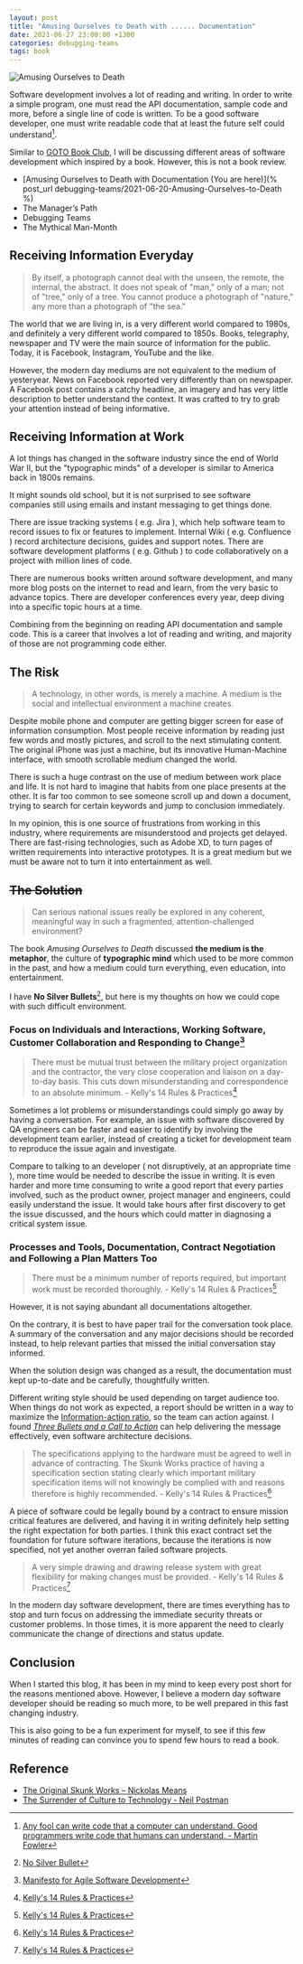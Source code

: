 ```yaml
---
layout: post
title: "Amusing Ourselves to Death with ...... Documentation"
date: 2021-06-27 23:00:00 +1300
categories: debugging-teams
tags: book
---
```


![Amusing Ourselves to Death](/assets/book/amusing-ourselves-to-death.jpg)

Software development involves a lot of reading and writing. In order to write a simple program, one must read the API documentation, sample code and more, before a single line of code is written. To be a good software developer, one must write readable code that at least the future self could understand[^1].

Similar to [GOTO Book Club](https://www.youtube.com/playlist?list=PLEx5khR4g7PJbSLmADahf0LOpTLifiCra), I will be discussing different areas of software development which inspired by a book. However, this is not a book review.

- [Amusing Ourselves to Death with Documentation (You are here)](% post_url debugging-teams/2021-06-20-Amusing-Ourselves-to-Death %)
- The Manager’s Path
- Debugging Teams
- The Mythical Man-Month

## Receiving Information Everyday

> By itself, a photograph cannot deal with the unseen, the remote, the internal, the abstract. It does not speak of "man," only of a man; not of "tree," only of a tree. You cannot produce a photograph of "nature," any more than a photograph of "the sea."

The world that we are living in, is a very different world compared to 1980s, and definitely a very different world compared to 1850s. Books, telegraphy, newspaper and TV were the main source of information for the public. Today, it is Facebook, Instagram, YouTube and the like.

However, the modern day mediums are not equivalent to the medium of yesteryear. News on Facebook reported very differently than on newspaper. A Facebook post contains a catchy headline, an imagery and has very little description to better understand the context. It was crafted to try to grab your attention instead of being informative.

## Receiving Information at Work

A lot things has changed in the software industry since the end of World War II, but the "typographic minds" of a developer is similar to America back in 1800s remains.

It might sounds old school, but it is not surprised to see software companies still using emails and instant messaging to get things done.

There are issue tracking systems ( e.g. Jira ), which help software team to record issues to fix or features to implement. Internal Wiki ( e.g. Confluence ) record architecture decisions, guides and support notes. There are software development platforms ( e.g. Github ) to code collaboratively on a project with million lines of code.

There are numerous books written around software development, and many more blog posts on the internet to read and learn, from the very basic to advance topics. There are developer conferences every year, deep diving into a specific topic hours at a time.

Combining from the beginning on reading API documentation and sample code. This is a career that involves a lot of reading and writing, and majority of those are not programming code either.

## The Risk

> A technology, in other words, is merely a machine. A medium is the social and intellectual environment a machine creates.

Despite mobile phone and computer are getting bigger screen for ease of information consumption. Most people receive information by reading just few words and mostly pictures, and scroll to the next stimulating content. The original iPhone was just a machine, but its innovative Human-Machine interface, with smooth scrollable medium changed the world.

There is such a huge contrast on the use of medium between work place and life. It is not hard to imagine that habits from one place presents at the other. It is far too common to see someone scroll up and down a document, trying to search for certain keywords and jump to conclusion immediately.

In my opinion, this is one source of frustrations from working in this industry, where requirements are misunderstood and projects get delayed. There are fast-rising technologies, such as Adobe XD, to turn pages of written requirements into interactive prototypes. It is a great medium but we must be aware not to turn it into entertainment as well.

## ~~The Solution~~

> Can serious national issues really be explored in any coherent, meaningful way in such a fragmented, attention-challenged environment?

The book *Amusing Ourselves to Death* discussed **the medium is the metaphor**, the culture of **typographic mind** which used to be more common in the past, and how a medium could turn everything, even education, into entertainment.

I have **No Silver Bullets**[^2], but here is my thoughts on how we could cope with such difficult environment.

### Focus on **Individuals and Interactions**, **Working Software**, **Customer Collaboration** and **Responding to Change**[^3]

> There must be mutual trust between the military project organization and the contractor, the very close cooperation and liaison on a day-to-day basis. This cuts down misunderstanding and correspondence to an absolute minimum. - Kelly's 14 Rules & Practices[^4]

Sometimes a lot problems or misunderstandings could simply go away by having a conversation. For example, an issue with software discovered by QA engineers can be faster and easier to identify by involving the development team earlier, instead of creating a ticket for development team to reproduce the issue again and investigate.

Compare to talking to an developer ( not disruptively, at an appropriate time ), more time would be needed to describe the issue in writing. It is even harder and more time consuming to write a good report that every parties involved, such as the product owner, project manager and engineers, could easily understand the issue. It would take hours after first discovery to get the issue discussed, and the hours which could matter in diagnosing a critical system issue.

### **Processes and Tools**, **Documentation**, **Contract Negotiation** and **Following a Plan** Matters Too

> There must be a minimum number of reports required, but important work must be recorded thoroughly. - Kelly's 14 Rules & Practices[^4]

However, it is not saying abundant all documentations altogether.

On the contrary, it is best to have paper trail for the conversation took place. A summary of the conversation and any major decisions should be recorded instead, to help relevant parties that missed the initial conversation stay informed.

When the solution design was changed as a result, the documentation must kept up-to-date and be carefully, thoughtfully written.

Different writing style should be used depending on target audience too. When things do not work as expected, a report should be written in a way to maximize the [Information-action ratio](https://en.wikipedia.org/wiki/Information%E2%80%93action_ratio), so the team can action against. I found [_Three Bullets and a Call to Action_](https://therealfitz.medium.com/how-to-ask-a-busy-executive-for-anything-e40291ebf066) can help delivering the message effectively, even software architecture decisions.

> The specifications applying to the hardware must be agreed to well in advance of contracting. The Skunk Works practice of having a specification section stating clearly which important military specification items will not knowingly be complied with and reasons therefore is highly recommended. - Kelly's 14 Rules & Practices[^4]

A piece of software could be legally bound by a contract to ensure mission critical features are delivered, and having it in writing definitely help setting the right expectation for both parties. I think this exact contract set the foundation for future software iterations, because the iterations is now specified, not yet another overran failed software projects.

> A very simple drawing and drawing release system with great flexibility for making changes must be provided. - Kelly's 14 Rules & Practices[^4]

In the modern day software development, there are times everything has to stop and turn focus on addressing the immediate security threats or customer problems. In those times, it is more apparent the need to clearly communicate the change of directions and status update.

## Conclusion

When I started this blog, it has been in my mind to keep every post short for the reasons mentioned above. However, I believe a modern day software developer should be reading so much more, to be well prepared in this fast changing industry.

This is also going to be a fun experiment for myself, to see if this few minutes of reading can convince you to spend few hours to read a book.

## Reference

[^1]: [Any fool can write code that a computer can understand. Good programmers write code that humans can understand. - Martin Fowler](https://en.wikiquote.org/wiki/Martin_Fowler)
[^2]: [No Silver Bullet](https://en.wikipedia.org/wiki/No_Silver_Bullet)
[^3]: [Manifesto for Agile Software Development](https://agilemanifesto.org/)
[^4]: [Kelly's 14 Rules & Practices](https://www.lockheedmartin.com/en-us/who-we-are/business-areas/aeronautics/skunkworks/kelly-14-rules.html)

- [The Original Skunk Works – Nickolas Means](https://youtu.be/pL3Yzjk5R4M)
- [The Surrender of Culture to Technology - Neil Postman](https://www.youtube.com/watch?v=hlrv7DIHllE)
